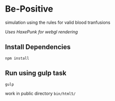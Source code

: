 Be-Positive
===========

simulation using the rules for valid blood tranfusions

*Uses HaxePunk for webgl rendering*

## Install Dependencies
`npm install`

## Run using gulp task
`gulp`

work in public directory `bin/html5/`
